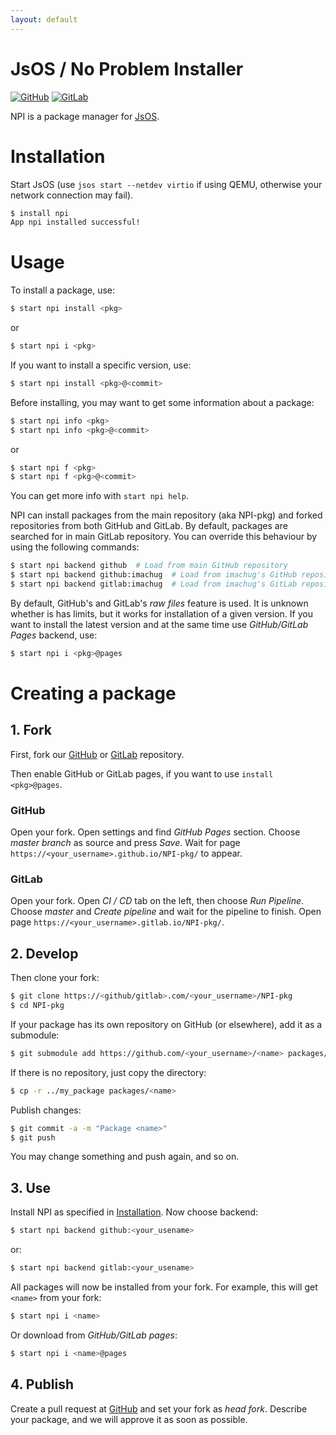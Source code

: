 ```yaml
---
layout: default
---
```

# JsOS / No Problem Installer

[![GitHub](https://img.shields.io/badge/Repository-GitHub-blue.svg)](https://github.com/JsOS-Team/NPI-pkg)
[![GitLab](https://img.shields.io/badge/Repository-GitLab-blue.svg)](https://gitlab.com/JsOS/NPI-pkg)

NPI is a package manager for [JsOS](https://github.com/JsOS-Team/JsOS).


# Installation

Start JsOS (use `jsos start --netdev virtio` if using QEMU, otherwise your network connection may fail).

```bash
$ install npi
App npi installed successful!
```


# Usage

To install a package, use:

```bash
$ start npi install <pkg>
```

or

```bash
$ start npi i <pkg>
```

If you want to install a specific version, use:

```bash
$ start npi install <pkg>@<commit>
```


Before installing, you may want to get some information about a package:

```bash
$ start npi info <pkg>
$ start npi info <pkg>@<commit>
```

or

```bash
$ start npi f <pkg>
$ start npi f <pkg>@<commit>
```


You can get more info with `start npi help`.


NPI can install packages from the main repository (aka NPI-pkg) and forked repositories from both GitHub and GitLab. By default, packages are searched for in main GitLab repository. You can override this behaviour by using the following commands:

```bash
$ start npi backend github  # Load from main GitHub repository
$ start npi backend github:imachug  # Load from imachug's GitHub repository
$ start npi backend gitlab:imachug  # Load from imachug's GitLab repository
```

By default, GitHub's and GitLab's *raw files* feature is used. It is unknown whether is has limits, but it works for installation of a given version. If you want to install the latest version and at the same time use *GitHub/GitLab Pages* backend, use:

```bash
$ start npi i <pkg>@pages
```


# Creating a package

## 1. Fork

First, fork our [GitHub](https://github.com/JsOS-Team/NPI-pkg/fork) or [GitLab](https://gitlab.com/JsOS/NPI-pkg/forks/new) repository.

Then enable GitHub or GitLab pages, if you want to use `install <pkg>@pages`.

### GitHub

Open your fork. Open settings and find *GitHub Pages* section. Choose *master branch* as source and press *Save*. Wait for page `https://<your_username>.github.io/NPI-pkg/` to appear.

### GitLab

Open your fork. Open *CI / CD* tab on the left, then choose *Run Pipeline*. Choose *master* and *Create pipeline* and wait for the pipeline to finish. Open page `https://<your_username>.gitlab.io/NPI-pkg/`.


## 2. Develop

Then clone your fork:

```bash
$ git clone https://<github/gitlab>.com/<your_username>/NPI-pkg
$ cd NPI-pkg
```

If your package has its own repository on GitHub (or elsewhere), add it as a submodule:

```bash
$ git submodule add https://github.com/<your_username>/<name> packages/<name>
```

If there is no repository, just copy the directory:

```bash
$ cp -r ../my_package packages/<name>
```

Publish changes:

```bash
$ git commit -a -m "Package <name>"
$ git push
```

You may change something and push again, and so on.


## 3. Use

Install NPI as specified in [Installation](#installation). Now choose backend:

```bash
$ start npi backend github:<your_usename>
```

or:

```bash
$ start npi backend gitlab:<your_usename>
```

All packages will now be installed from your fork. For example, this will get `<name>` from your fork:

```bash
$ start npi i <name>
```

Or download from *GitHub/GitLab pages*:

```bash
$ start npi i <name>@pages
```


## 4. Publish

Create a pull request at [GitHub](https://github.com/JsOS-Team/NPI-pkg/compare) and set your fork as *head fork*. Describe your package, and we will approve it as soon as possible.